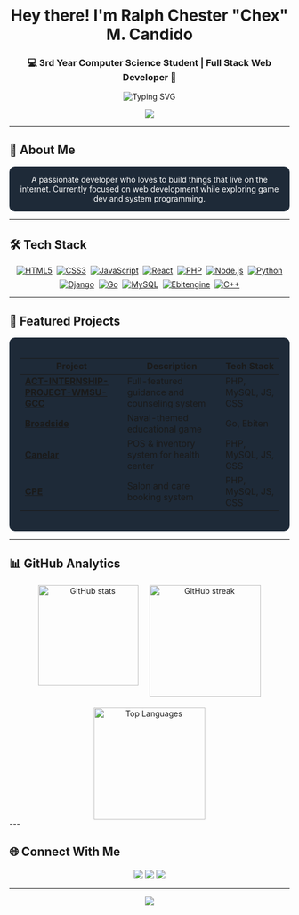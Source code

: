 <h1 align="center">Hey there! I'm Ralph Chester "Chex" M. Candido</h1>
<h3 align="center">💻 3rd Year Computer Science Student | Full Stack Web Developer 🚀</h3>

<p align="center">
  <img src="https://readme-typing-svg.herokuapp.com?font=Fira+Code&size=18&duration=2800&pause=1000&color=00BFA6&center=true&width=600&lines=Passionate+about+building+clean+and+scalable+web+apps;Always+learning+new+tech+and+tools;Turning+ideas+into+functional+reality" alt="Typing SVG" />
</p>

<div align="center">
  <img src="https://capsule-render.vercel.app/api?type=waving&color=00BFA6&height=120&section=header&animation=fadeIn&fontColor=FFFFFF" />
</div>

---

## 🌟 About Me
<div align="center" style="background-color:#1E2A38; padding:15px; border-radius:10px; color:white; max-width:800px; margin:0 auto">
A passionate developer who loves to build things that live on the internet. Currently focused on web development while exploring game dev and system programming.
</div>

---

## 🛠️ Tech Stack
<div align="center" style="max-width:800px; margin:0 auto">
  <div style="display:flex; flex-wrap:wrap; justify-content:center; gap:8px">
    <!-- Each badge now properly wrapped in a link -->
    <a href="https://developer.mozilla.org/en-US/docs/Web/HTML" target="_blank"><img src="https://img.shields.io/badge/HTML5-E34F26?style=for-the-badge&logo=html5&logoColor=white" alt="HTML5"/></a>
    <a href="https://developer.mozilla.org/en-US/docs/Web/CSS" target="_blank"><img src="https://img.shields.io/badge/CSS3-1572B6?style=for-the-badge&logo=css3&logoColor=white" alt="CSS3"/></a>
    <a href="https://developer.mozilla.org/en-US/docs/Web/JavaScript" target="_blank"><img src="https://img.shields.io/badge/JavaScript-F7DF1E?style=for-the-badge&logo=javascript&logoColor=black" alt="JavaScript"/></a>
    <a href="https://reactjs.org/" target="_blank"><img src="https://img.shields.io/badge/React-61DAFB?style=for-the-badge&logo=react&logoColor=black" alt="React"/></a>
    <a href="https://www.php.net/" target="_blank"><img src="https://img.shields.io/badge/PHP-777BB4?style=for-the-badge&logo=php&logoColor=white" alt="PHP"/></a>
    <a href="https://nodejs.org/" target="_blank"><img src="https://img.shields.io/badge/Node.js-339933?style=for-the-badge&logo=nodedotjs&logoColor=white" alt="Node.js"/></a>
    <a href="https://www.python.org/" target="_blank"><img src="https://img.shields.io/badge/Python-3776AB?style=for-the-badge&logo=python&logoColor=white" alt="Python"/></a>
    <a href="https://www.djangoproject.com/" target="_blank"><img src="https://img.shields.io/badge/Django-092E20?style=for-the-badge&logo=django&logoColor=white" alt="Django"/></a>
    <a href="https://golang.org/" target="_blank"><img src="https://img.shields.io/badge/Go-00ADD8?style=for-the-badge&logo=go&logoColor=white" alt="Go"/></a>
    <a href="https://www.mysql.com/" target="_blank"><img src="https://img.shields.io/badge/MySQL-4479A1?style=for-the-badge&logo=mysql&logoColor=white" alt="MySQL"/></a>
    <a href="https://ebiten.org/" target="_blank"><img src="https://img.shields.io/badge/Ebitengine-000000?style=for-the-badge&logo=go&logoColor=white" alt="Ebitengine"/></a>
    <a href="https://isocpp.org/" target="_blank"><img src="https://img.shields.io/badge/C++-00599C?style=for-the-badge&logo=c%2B%2B&logoColor=white" alt="C++"/></a>
  </div>
</div>

---

## 📌 Featured Projects
<div align="center" style="background-color:#1E2A38; padding:20px; border-radius:10px; max-width:900px; margin:0 auto">
  
| Project | Description | Tech Stack |
|---------|------------|------------|
| **[ACT-INTERNSHIP-PROJECT-WMSU-GCC](https://github.com/RALPH22222/ACT-INTERNSHIP-PROJECT-WMSU-GCC)** | Full-featured guidance and counseling system | PHP, MySQL, JS, CSS |
| **[Broadside](https://github.com/RALPH22222/Broadside)** | Naval-themed educational game | Go, Ebiten |
| **[Canelar](https://github.com/RALPH22222/Canelar)** | POS & inventory system for health center | PHP, MySQL, JS, CSS |
| **[CPE](https://github.com/RALPH22222/CPE)** | Salon and care booking system | PHP, MySQL, JS, CSS |

</div>

---

## 📊 GitHub Analytics
<div align="center" style="display:flex; flex-wrap:wrap; justify-content:center; gap:20px; max-width:900px; margin:0 auto">
  <img height="180" src="https://github-readme-stats.vercel.app/api?username=RALPH22222&show_icons=true&title_color=00BFA6&icon_color=00BFA6&text_color=FFFFFF&bg_color=1E2A38&hide_border=true&count_private=true&include_all_commits=true" alt="GitHub stats" />
  <img height="200" src="https://github-readme-streak-stats.herokuapp.com/?user=RALPH22222&theme=dark&hide_border=true&background=1E2A38&stroke=00BFA6&ring=00BFA6&fire=00BFA6&currStreakNum=FFFFFF&sideNums=FFFFFF&currStreakLabel=00BFA6&sideLabels=00BFA6" alt="GitHub streak" />
  <img height="200" src="https://github-readme-stats.vercel.app/api/top-langs/?username=RALPH22222&layout=compact&title_color=00BFA6&text_color=FFFFFF&bg_color=1E2A38&hide_border=true&langs_count=10&card_width=360&exclude_repo=github-readme-stats" alt="Top Languages" />
</div>
---

## 🌐 Connect With Me
<p align="center" style="margin-top:20px">
  <a href="mailto:ralphmonzales665@gmail.com"><img src="https://img.shields.io/badge/Gmail-D14836?style=for-the-badge&logo=gmail&logoColor=white" /></a>
  <a href="https://t.me/Chex"><img src="https://img.shields.io/badge/Telegram-2CA5E0?style=for-the-badge&logo=telegram&logoColor=white" /></a>
  <a href="https://github.com/RALPH22222"><img src="https://img.shields.io/badge/GitHub-181717?style=for-the-badge&logo=github&logoColor=white" /></a>
</p>

---

<div align="center">
  <img src="https://capsule-render.vercel.app/api?type=waving&color=00BFA6&height=120&section=footer&animation=fadeIn&fontColor=FFFFFF" />
</div>
